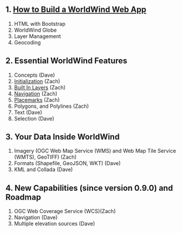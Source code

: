 ## 1. [How to Build a WorldWind Web App](https://emxsys.github.io/worldwind-web-app-tutorial/)
1. HTML with Bootstrap
2. WorldWind Globe
3. Layer Management
4. Geocoding

## 2. Essential WorldWind Features
1. Concepts (Dave)
2. [Initialization](./sections/2/initialization.html) (Zach)
3. [Built In Layers](./sections/2/preconfigured-layers.html) (Zach)
4. [Navigation](./sections/2/navigation.html) (Zach)
5. [Placemarks](./sections/2/placemarks.html) (Zach)
6. Polygons, and Polylines (Zach)
7. Text (Dave)
8. Selection (Dave)

## 3. Your Data Inside WorldWind
1. Imagery (OGC Web Map Service (WMS) and Web Map Tile Service (WMTS), GeoTIFF) (Zach)
2. Formats (Shapefile, GeoJSON, WKT) (Dave)
3. KML and Collada (Dave)
 
## 4. New Capabilities (since version 0.9.0) and Roadmap
1. OGC Web Coverage Service (WCS)(Zach)
2. Navigation (Dave)
4. Multiple elevation sources (Dave)
